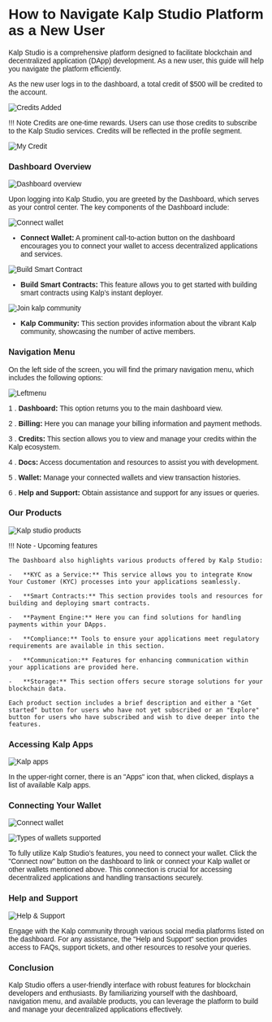 <style>  body { font-family: "Source Sans 3", sans-serif!important; }</style>

<link  href="https://fonts.googleapis.com/css2?family=Source+Sans+3:ital,wght@0,200..900;1,200..900&display=swap"  rel="stylesheet">  <link  rel="stylesheet"  href="https://fonts.googleapis.com/icon?family=Material+Icons">


# **How to Navigate Kalp Studio Platform as a New User**

Kalp Studio is a comprehensive platform designed to facilitate blockchain and decentralized application (DApp) development. As a new user, this guide will help you navigate the platform efficiently.

As the new user logs in to the dashboard, a total credit of $500 will be credited to the account.

![Credits Added](https://docs.kalp.studio/~gitbook/image?url=https%3A%2F%2F1148605496-files.gitbook.io%2F%7E%2Ffiles%2Fv0%2Fb%2Fgitbook-x-prod.appspot.com%2Fo%2Fspaces%252F4gkv2XhY4CmWY6Vp0djW%252Fuploads%252FMzQRhwKPWuTpvYnNLex1%252Fimage.png%3Falt%3Dmedia%26token%3Dfcc6b8fb-1a4d-4940-b3cf-0e41b8315ba2&width=768&dpr=4&quality=100&sign=c7ab6ed4&sv=1)

!!! Note
    Credits are one-time rewards. Users can use those credits to subscribe to the Kalp Studio services. Credits will be reflected in the profile segment. 


![My Credit](https://docs.kalp.studio/~gitbook/image?url=https%3A%2F%2F1148605496-files.gitbook.io%2F%7E%2Ffiles%2Fv0%2Fb%2Fgitbook-x-prod.appspot.com%2Fo%2Fspaces%252F4gkv2XhY4CmWY6Vp0djW%252Fuploads%252FxmxpYOVZkjME4M9fle1o%252Fimage.png%3Falt%3Dmedia%26token%3D58bb9dbb-7624-4334-bc0c-8d486f68a3ea&width=768&dpr=4&quality=100&sign=f407a9b0&sv=1)

### **Dashboard Overview**

![Dashboard overview](https://docs.kalp.studio/~gitbook/image?url=https%3A%2F%2F1148605496-files.gitbook.io%2F%7E%2Ffiles%2Fv0%2Fb%2Fgitbook-x-prod.appspot.com%2Fo%2Fspaces%252F4gkv2XhY4CmWY6Vp0djW%252Fuploads%252FuhRPEBsI6jTRobnZdHM1%252Fimage.png%3Falt%3Dmedia%26token%3D62dbffeb-58fa-408c-8a9e-ef62ea3843b7&width=768&dpr=4&quality=100&sign=5997c1bc&sv=1)

Upon logging into Kalp Studio, you are greeted by the Dashboard, which serves as your control center. The key components of the Dashboard include:

![Connect wallet](https://docs.kalp.studio/~gitbook/image?url=https%3A%2F%2F1148605496-files.gitbook.io%2F%7E%2Ffiles%2Fv0%2Fb%2Fgitbook-x-prod.appspot.com%2Fo%2Fspaces%252F4gkv2XhY4CmWY6Vp0djW%252Fuploads%252FdPY0WBvfkzo5tUlzMKoS%252Fimage.png%3Falt%3Dmedia%26token%3D7cd5b4e6-7e48-440a-97f2-55e88ec7685c&width=768&dpr=4&quality=100&sign=d3ab28bb&sv=1)

-   **Connect Wallet:** A prominent call-to-action button on the dashboard encourages you to connect your wallet to access decentralized applications and services.

![Build Smart Contract](https://docs.kalp.studio/~gitbook/image?url=https%3A%2F%2F1148605496-files.gitbook.io%2F%7E%2Ffiles%2Fv0%2Fb%2Fgitbook-x-prod.appspot.com%2Fo%2Fspaces%252F4gkv2XhY4CmWY6Vp0djW%252Fuploads%252FeqSe3EKKHhZiWv6WDnam%252Fimage.png%3Falt%3Dmedia%26token%3D966c3dee-d6e9-4cae-83e6-d2ec4fc36e56&width=768&dpr=4&quality=100&sign=ed1bcab3&sv=1)

-   **Build Smart Contracts:** This feature allows you to get started with building smart contracts using Kalp’s instant deployer.

![Join kalp community](https://docs.kalp.studio/~gitbook/image?url=https%3A%2F%2F1148605496-files.gitbook.io%2F%7E%2Ffiles%2Fv0%2Fb%2Fgitbook-x-prod.appspot.com%2Fo%2Fspaces%252F4gkv2XhY4CmWY6Vp0djW%252Fuploads%252F5tQQLOps9I03y90IUNa9%252Fimage.png%3Falt%3Dmedia%26token%3Dd60ab28f-8d9c-49c2-a9c7-bcb8901f6be1&width=768&dpr=4&quality=100&sign=abe8af8&sv=1)

-   **Kalp Community:** This section provides information about the vibrant Kalp community, showcasing the number of active members.

### **Navigation Menu**

On the left side of the screen, you will find the primary navigation menu, which includes the following options:

![Leftmenu](https://docs.kalp.studio/~gitbook/image?url=https%3A%2F%2F1148605496-files.gitbook.io%2F%7E%2Ffiles%2Fv0%2Fb%2Fgitbook-x-prod.appspot.com%2Fo%2Fspaces%252F4gkv2XhY4CmWY6Vp0djW%252Fuploads%252FcJFAnb1e4jMuzsdjwg6O%252Fimage.png%3Falt%3Dmedia%26token%3D9fdd5f65-2a31-4503-8f20-9c698a1e846a&width=768&dpr=4&quality=100&sign=f9bda2f9&sv=1)

1 .  **Dashboard:** This option returns you to the main dashboard view.
    
2 .  **Billing:** Here you can manage your billing information and payment methods.
    
3 .  **Credits:** This section allows you to view and manage your credits within the Kalp ecosystem.
    
4 .  **Docs:** Access documentation and resources to assist you with development.
    
5 .  **Wallet:** Manage your connected wallets and view transaction histories.
    
6 .  **Help and Support:** Obtain assistance and support for any issues or queries.

### **Our Products**

![Kalp studio products](https://docs.kalp.studio/~gitbook/image?url=https%3A%2F%2F1148605496-files.gitbook.io%2F%7E%2Ffiles%2Fv0%2Fb%2Fgitbook-x-prod.appspot.com%2Fo%2Fspaces%252F4gkv2XhY4CmWY6Vp0djW%252Fuploads%252FuNMglCZecBX5Y3jHjtxk%252Fimage.png%3Falt%3Dmedia%26token%3Da3ee0d6d-4853-4b07-ad03-1d54f87588f8&width=768&dpr=4&quality=100&sign=ebc07acd&sv=1)

!!! Note - Upcoming features

    The Dashboard also highlights various products offered by Kalp Studio:

    -   **KYC as a Service:** This service allows you to integrate Know Your Customer (KYC) processes into your applications seamlessly.
    
    -   **Smart Contracts:** This section provides tools and resources for building and deploying smart contracts.
    
    -   **Payment Engine:** Here you can find solutions for handling payments within your DApps.
    
    -   **Compliance:** Tools to ensure your applications meet regulatory requirements are available in this section.
    
    -   **Communication:** Features for enhancing communication within your applications are provided here.
    
    -   **Storage:** This section offers secure storage solutions for your blockchain data.

    Each product section includes a brief description and either a "Get started" button for users who have not yet subscribed or an "Explore" button for users who have subscribed and wish to dive deeper into the features.

### **Accessing Kalp Apps**

![Kalp apps](https://docs.kalp.studio/~gitbook/image?url=https%3A%2F%2F1148605496-files.gitbook.io%2F%7E%2Ffiles%2Fv0%2Fb%2Fgitbook-x-prod.appspot.com%2Fo%2Fspaces%252F4gkv2XhY4CmWY6Vp0djW%252Fuploads%252FPM4UgQpfXrP052Tz5Pyt%252Fimage.png%3Falt%3Dmedia%26token%3D5eccee6d-fe6f-4bca-b012-469e9103fa8b&width=768&dpr=4&quality=100&sign=23dc26e7&sv=1)

In the upper-right corner, there is an "Apps" icon that, when clicked, displays a list of available Kalp apps.

### **Connecting Your Wallet**

![Connect wallet](https://docs.kalp.studio/~gitbook/image?url=https%3A%2F%2F1148605496-files.gitbook.io%2F%7E%2Ffiles%2Fv0%2Fb%2Fgitbook-x-prod.appspot.com%2Fo%2Fspaces%252F4gkv2XhY4CmWY6Vp0djW%252Fuploads%252FyaGQtiWD06RFgF3B6MGE%252Fimage.png%3Falt%3Dmedia%26token%3D712a324a-b4a7-4be9-8421-116fcd033669&width=768&dpr=4&quality=100&sign=cb2782db&sv=1)

![Types of wallets supported](https://docs.kalp.studio/~gitbook/image?url=https%3A%2F%2F1148605496-files.gitbook.io%2F%7E%2Ffiles%2Fv0%2Fb%2Fgitbook-x-prod.appspot.com%2Fo%2Fspaces%252F4gkv2XhY4CmWY6Vp0djW%252Fuploads%252FxaODtTdekAYWwQfQEQb9%252Fimage.png%3Falt%3Dmedia%26token%3D8e9aa227-b643-46a4-8801-32ea0852bf13&width=768&dpr=4&quality=100&sign=9b9f1961&sv=1)

To fully utilize Kalp Studio’s features, you need to connect your wallet. Click the "Connect now" button on the dashboard to link or connect your Kalp wallet or other wallets mentioned above. This connection is crucial for accessing decentralized applications and handling transactions securely.

### **Help and Support**

![Help & Support](https://docs.kalp.studio/~gitbook/image?url=https%3A%2F%2F1148605496-files.gitbook.io%2F%7E%2Ffiles%2Fv0%2Fb%2Fgitbook-x-prod.appspot.com%2Fo%2Fspaces%252F4gkv2XhY4CmWY6Vp0djW%252Fuploads%252FGrbQSXWKmH8P4b9m8tcM%252Fimage.png%3Falt%3Dmedia%26token%3Da609f387-4941-49ab-87d1-d5dad894c2c5&width=768&dpr=4&quality=100&sign=99081944&sv=1)

Engage with the Kalp community through various social media platforms listed on the dashboard. For any assistance, the "Help and Support" section provides access to FAQs, support tickets, and other resources to resolve your queries.

### **Conclusion**

Kalp Studio offers a user-friendly interface with robust features for blockchain developers and enthusiasts. By familiarizing yourself with the dashboard, navigation menu, and available products, you can leverage the platform to build and manage your decentralized applications effectively.
